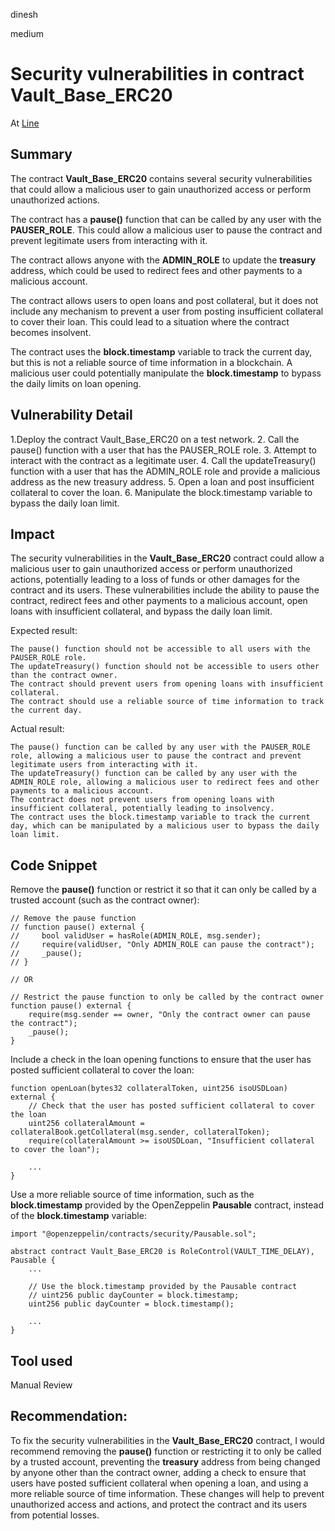 dinesh

medium

# Security vulnerabilities in contract Vault_Base_ERC20

At [Line](https://github.com/kree-dotcom/isomorph/blob/789338c8979ab75b8187781a2500908bb26dcdea/contracts/Vault_Base_ERC20.sol#L85)

## Summary
   The contract **Vault_Base_ERC20** contains several security vulnerabilities that could allow a malicious user to gain unauthorized access or perform unauthorized actions.
 
   The contract has a **pause()** function that can be called by any user with the **PAUSER_ROLE**. This could allow a malicious user to pause the contract and prevent legitimate users from interacting with it.

   The contract allows anyone with the **ADMIN_ROLE** to update the **treasury** address, which could be used to redirect fees and other payments to a malicious account.
 
   The contract allows users to open loans and post collateral, but it does not include any mechanism to prevent a user from posting insufficient collateral to cover their loan. This could lead to a situation where the contract becomes insolvent.
   
   The contract uses the **block.timestamp** variable to track the current day, but this is not a reliable source of time information in a blockchain. A malicious user could potentially manipulate the **block.timestamp** to bypass the daily limits on loan opening.

## Vulnerability Detail
1.Deploy the contract Vault_Base_ERC20 on a test network.
2. Call the pause() function with a user that has the PAUSER_ROLE role.
3. Attempt to interact with the contract as a legitimate user.
4. Call the updateTreasury() function with a user that has the ADMIN_ROLE role and provide a malicious address as the new treasury address.
5. Open a loan and post insufficient collateral to cover the loan.
6. Manipulate the block.timestamp variable to bypass the daily loan limit.

## Impact
The security vulnerabilities in the **Vault_Base_ERC20** contract could allow a malicious user to gain unauthorized access or perform unauthorized actions, potentially leading to a loss of funds or other damages for the contract and its users. These vulnerabilities include the ability to pause the contract, redirect fees and other payments to a malicious account, open loans with insufficient collateral, and bypass the daily loan limit.

Expected result:

    The pause() function should not be accessible to all users with the PAUSER_ROLE role.
    The updateTreasury() function should not be accessible to users other than the contract owner.
    The contract should prevent users from opening loans with insufficient collateral.
    The contract should use a reliable source of time information to track the current day.

Actual result:

    The pause() function can be called by any user with the PAUSER_ROLE role, allowing a malicious user to pause the contract and prevent legitimate users from interacting with it.
    The updateTreasury() function can be called by any user with the ADMIN_ROLE role, allowing a malicious user to redirect fees and other payments to a malicious account.
    The contract does not prevent users from opening loans with insufficient collateral, potentially leading to insolvency.
    The contract uses the block.timestamp variable to track the current day, which can be manipulated by a malicious user to bypass the daily loan limit.

## Code Snippet
   Remove the **pause()** function or restrict it so that it can only be called by a trusted account (such as the contract owner):
```solidity
// Remove the pause function
// function pause() external {
//     bool validUser = hasRole(ADMIN_ROLE, msg.sender);
//     require(validUser, "Only ADMIN_ROLE can pause the contract");
//     _pause();
// }

// OR

// Restrict the pause function to only be called by the contract owner
function pause() external {
    require(msg.sender == owner, "Only the contract owner can pause the contract");
    _pause();
}
```

Include a check in the loan opening functions to ensure that the user has posted sufficient collateral to cover the loan:
```solidity
function openLoan(bytes32 collateralToken, uint256 isoUSDLoan) external {
    // Check that the user has posted sufficient collateral to cover the loan
    uint256 collateralAmount = collateralBook.getCollateral(msg.sender, collateralToken);
    require(collateralAmount >= isoUSDLoan, "Insufficient collateral to cover the loan");

    ...
}
```

Use a more reliable source of time information, such as the **block.timestamp** provided by the OpenZeppelin **Pausable** contract, instead of the **block.timestamp** variable:
```solidity
import "@openzeppelin/contracts/security/Pausable.sol";

abstract contract Vault_Base_ERC20 is RoleControl(VAULT_TIME_DELAY), Pausable {
    ...

    // Use the block.timestamp provided by the Pausable contract
    // uint256 public dayCounter = block.timestamp;
    uint256 public dayCounter = block.timestamp();

    ...
}
```
## Tool used
Manual Review

## Recommendation:
To fix the security vulnerabilities in the **Vault_Base_ERC20** contract, I would recommend removing the **pause()** function or restricting it to only be called by a trusted account, preventing the **treasury** address from being changed by anyone other than the contract owner, adding a check to ensure that users have posted sufficient collateral when opening a loan, and using a more reliable source of time information. These changes will help to prevent unauthorized access and actions, and protect the contract and its users from potential losses.
